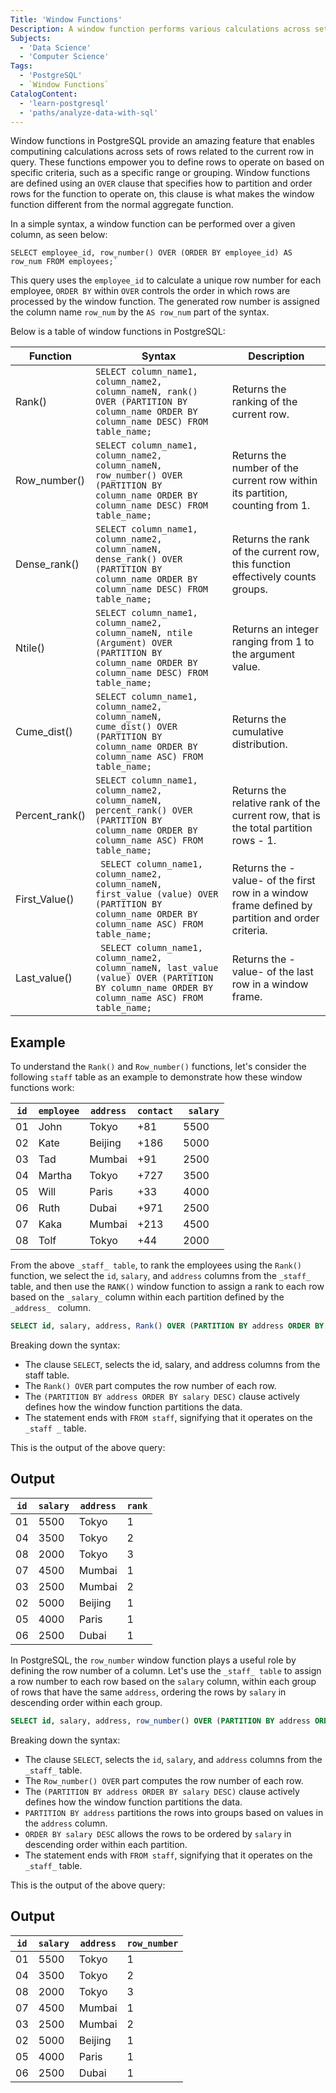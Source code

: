 ```yaml
---
Title: 'Window Functions'
Description: A window function performs various calculations across sets of rows related to the current query row. Unlike aggregate functions, window functions do not cause rows to become grouped into a single output row. They maintain the individual row identities when performing calculations. Window functions are defined using an OVER clause that specifies the partitioning and ordering of rows for the function to operate on.  
Subjects:
  - 'Data Science'
  - 'Computer Science'
Tags:
  - 'PostgreSQL'
  - `Window Functions`
CatalogContent:
  - 'learn-postgresql'
  - 'paths/analyze-data-with-sql'
---
```


Window functions in PostgreSQL provide an amazing feature that enables computining calculations across sets of rows related to the current row in query. These functions empower you to define rows to operate on based on specific criteria, such as a specific range or grouping.
Window functions are defined using an `OVER` clause that specifies how to partition and order rows for the function to operate on, this clause is what makes the window function different from the normal aggregate function.

In a simple syntax,  a window function can be performed over a given column, as seen below:

``` pseudo
SELECT employee_id, row_number() OVER (ORDER BY employee_id) AS row_num FROM employees;`
```

This query uses the `employee_id` to calculate a unique row number for each employee, `ORDER BY` within `OVER` controls the order in which rows are processed by the window function. The generated row number is assigned the column name `row_num` by the `AS row_num` part of the syntax.

Below is a table of window functions in PostgreSQL:

|        Function        |      Syntax      |      Description     |
|          ---           |       ---        |         ----         |
|Rank() |`SELECT column_name1, column_name2, column_nameN, rank() OVER (PARTITION BY column_name ORDER BY column_name DESC) FROM table_name;`|Returns the ranking of the current row.|
|Row_number()|`SELECT column_name1, column_name2, column_nameN, row_number() OVER (PARTITION BY column_name ORDER BY column_name DESC) FROM table_name;`|Returns the number of the current row within its partition, counting from 1.|
| Dense_rank()|`SELECT column_name1, column_name2, column_nameN, dense_rank() OVER (PARTITION BY column_name ORDER BY column_name DESC) FROM table_name;`| Returns the rank of the current row, this function effectively counts groups.|
| Ntile()| `SELECT column_name1, column_name2, column_nameN, ntile (Argument) OVER (PARTITION BY column_name ORDER BY column_name DESC) FROM table_name;`|Returns an integer ranging from 1 to the argument value.|
|Cume_dist()| `SELECT column_name1, column_name2, column_nameN, cume_dist() OVER (PARTITION BY column_name ORDER BY column_name ASC) FROM table_name;`|Returns the cumulative distribution.|  
| Percent_rank()| `SELECT column_name1, column_name2, column_nameN, percent_rank() OVER (PARTITION BY column_name ORDER BY column_name ASC) FROM table_name;`|Returns the relative rank of the current row, that is the total partition rows - 1.|
| First_Value()|` SELECT column_name1, column_name2, column_nameN, first_value (value) OVER (PARTITION BY column_name ORDER BY column_name ASC) FROM table_name;`|Returns the -value- of the first row in a window frame defined by partition and order criteria.|
|Last_value()|` SELECT column_name1, column_name2, column_nameN, last_value (value) OVER (PARTITION BY column_name ORDER BY column_name ASC) FROM table_name;`|Returns the -value- of the last row in a window frame.|

## Example

To understand the `Rank()` and `Row_number()` functions, let's consider the following ` staff ` table as an example to demonstrate how these window functions work:

| ` id ` | ` employee ` | ` address ` | ` contact ` | ` salary`  | 
|--- | -----    | -----   | -----   | ----   |
| 01 | John     | Tokyo   | +81     | 5500   |
| 02 | Kate | Beijing | +186 | 5000 |
| 03 | Tad  | Mumbai | +91 | 2500 |
| 04 | Martha | Tokyo | +727 | 3500 |
| 05 | Will | Paris | +33 | 4000 |
| 06 | Ruth | Dubai | +971 | 2500 |
| 07 | Kaka | Mumbai | +213 | 4500 |
| 08 | Tolf | Tokyo | +44 | 2000 |

From the above `_staff_ table`, to rank the employees using the `Rank()` function, we select the `id`, `salary`, and `address` columns from the `_staff_ ` table, and then use the `RANK()` window function to assign a rank to each row based on the ` _salary_ ` column within each partition defined by the `_address_ ` column.

```sql
SELECT id, salary, address, Rank() OVER (PARTITION BY address ORDER BY salary DESC) FROM staff;`
```

Breaking down the syntax:
- The clause `SELECT`, selects the id, salary, and address columns from the staff table.
- The `Rank() OVER` part computes the row number of each row.
- The `(PARTITION BY address ORDER BY salary DESC)` clause actively defines how the window function partitions the data.
- The statement ends with `FROM staff`, signifying that it operates on the `_staff _` table.

This is the output of the above query:

## Output

| `id` | `salary`| `address` | `rank` | 
|--- | -----  | -----   | ---- |
| 01 |  5500  | Tokyo   |  1   |
| 04 |  3500  | Tokyo   |  2 |
| 08 |  2000  | Tokyo   |  3 |
| 07 |  4500  | Mumbai | 1 |
| 03 |  2500  | Mumbai | 2 |
| 02 |  5000  | Beijing | 1 |
| 05 |  4000  | Paris    | 1 |
| 06 |  2500  | Dubai | 1 |

In PostgreSQL, the `row_number` window function plays a useful role by defining the row number of a column. Let's use the `_staff_ table` to assign a row number to each row based on the `salary` column, within each group of rows that have the same `address`, ordering the rows by `salary` in descending order within each group.

```sql
SELECT id, salary, address, row_number() OVER (PARTITION BY address ORDER BY salary DESC) FROM staff`
```

Breaking down the syntax:
- The clause `SELECT`, selects the `id`, `salary`, and `address` columns from the `_staff_` table.
- The `Row_number() OVER` part computes the row number of each row.
- The `(PARTITION BY address ORDER BY salary DESC)` clause actively defines how the window function partitions the data.
 - `PARTITION BY address` partitions the rows into groups based on values in the `address` column.
 - `ORDER BY salary DESC` allows the rows to be ordered by `salary` in descending order within each partition.
- The statement ends with `FROM staff`, signifying that it operates on the `_staff_` table.

This is the output of the above query:

## Output

| `id` | `salary` | `address` | `row_number` | 
|--- | -----  | -----   | ---- |
| 01 | 5500 | Tokyo |  1  |
| 04 | 3500 | Tokyo   |  2   |
| 08 | 2000 | Tokyo   |  3   |
| 07 | 4500 | Mumbai | 1  |
| 03 | 2500 | Mumbai | 2 |
| 02 |  5000  | Beijing | 1 |
| 05 |  4000  | Paris   | 1 |
| 06 |  2500  | Dubai | 1 |
